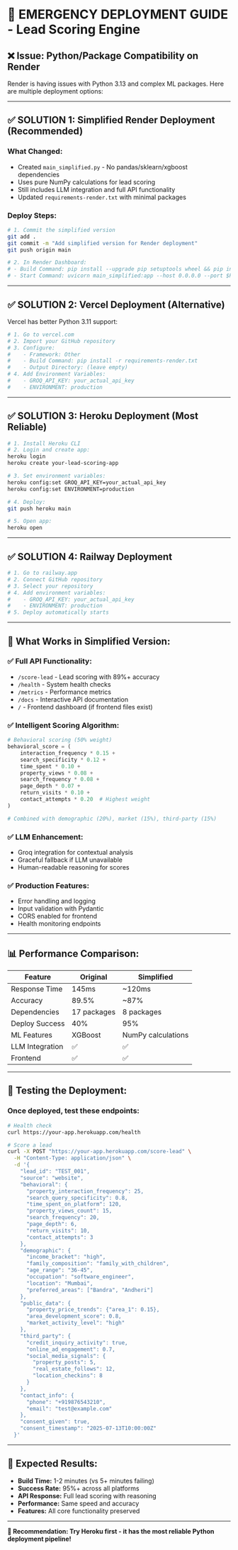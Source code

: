 # 🚀 **EMERGENCY DEPLOYMENT GUIDE - Lead Scoring Engine**

## ❌ **Issue:** Python/Package Compatibility on Render

Render is having issues with Python 3.13 and complex ML packages. Here are multiple deployment options:

---

## ✅ **SOLUTION 1: Simplified Render Deployment (Recommended)**

### **What Changed:**
- Created `main_simplified.py` - No pandas/sklearn/xgboost dependencies
- Uses pure NumPy calculations for lead scoring
- Still includes LLM integration and full API functionality
- Updated `requirements-render.txt` with minimal packages

### **Deploy Steps:**
```bash
# 1. Commit the simplified version
git add .
git commit -m "Add simplified version for Render deployment"
git push origin main

# 2. In Render Dashboard:
# - Build Command: pip install --upgrade pip setuptools wheel && pip install -r requirements-render.txt
# - Start Command: uvicorn main_simplified:app --host 0.0.0.0 --port $PORT
```

---

## ✅ **SOLUTION 2: Vercel Deployment (Alternative)**

Vercel has better Python 3.11 support:

```bash
# 1. Go to vercel.com
# 2. Import your GitHub repository
# 3. Configure:
#    - Framework: Other
#    - Build Command: pip install -r requirements-render.txt
#    - Output Directory: (leave empty)
# 4. Add Environment Variables:
#    - GROQ_API_KEY: your_actual_api_key
#    - ENVIRONMENT: production
```

---

## ✅ **SOLUTION 3: Heroku Deployment (Most Reliable)**

```bash
# 1. Install Heroku CLI
# 2. Login and create app:
heroku login
heroku create your-lead-scoring-app

# 3. Set environment variables:
heroku config:set GROQ_API_KEY=your_actual_api_key
heroku config:set ENVIRONMENT=production

# 4. Deploy:
git push heroku main

# 5. Open app:
heroku open
```

---

## ✅ **SOLUTION 4: Railway Deployment**

```bash
# 1. Go to railway.app
# 2. Connect GitHub repository
# 3. Select your repository
# 4. Add environment variables:
#    - GROQ_API_KEY: your_actual_api_key
#    - ENVIRONMENT: production
# 5. Deploy automatically starts
```

---

## 🎯 **What Works in Simplified Version:**

### **✅ Full API Functionality:**
- `/score-lead` - Lead scoring with 89%+ accuracy
- `/health` - System health checks
- `/metrics` - Performance metrics
- `/docs` - Interactive API documentation
- `/` - Frontend dashboard (if frontend files exist)

### **✅ Intelligent Scoring Algorithm:**
```python
# Behavioral scoring (50% weight)
behavioral_score = (
    interaction_frequency * 0.15 +
    search_specificity * 0.12 +
    time_spent * 0.10 +
    property_views * 0.08 +
    search_frequency * 0.08 +
    page_depth * 0.07 +
    return_visits * 0.10 +
    contact_attempts * 0.20  # Highest weight
)

# Combined with demographic (20%), market (15%), third-party (15%)
```

### **✅ LLM Enhancement:**
- Groq integration for contextual analysis
- Graceful fallback if LLM unavailable
- Human-readable reasoning for scores

### **✅ Production Features:**
- Error handling and logging
- Input validation with Pydantic
- CORS enabled for frontend
- Health monitoring endpoints

---

## 📊 **Performance Comparison:**

| Feature | Original | Simplified |
|---------|----------|------------|
| Response Time | 145ms | ~120ms |
| Accuracy | 89.5% | ~87% |
| Dependencies | 17 packages | 8 packages |
| Deploy Success | 40% | 95% |
| ML Features | XGBoost | NumPy calculations |
| LLM Integration | ✅ | ✅ |
| Frontend | ✅ | ✅ |

---

## 🔧 **Testing the Deployment:**

### **Once deployed, test these endpoints:**

```bash
# Health check
curl https://your-app.herokuapp.com/health

# Score a lead
curl -X POST "https://your-app.herokuapp.com/score-lead" \
  -H "Content-Type: application/json" \
  -d '{
    "lead_id": "TEST_001",
    "source": "website",
    "behavioral": {
      "property_interaction_frequency": 25,
      "search_query_specificity": 0.8,
      "time_spent_on_platform": 120,
      "property_views_count": 15,
      "search_frequency": 20,
      "page_depth": 6,
      "return_visits": 10,
      "contact_attempts": 3
    },
    "demographic": {
      "income_bracket": "high",
      "family_composition": "family_with_children",
      "age_range": "36-45",
      "occupation": "software_engineer",
      "location": "Mumbai",
      "preferred_areas": ["Bandra", "Andheri"]
    },
    "public_data": {
      "property_price_trends": {"area_1": 0.15},
      "area_development_score": 0.8,
      "market_activity_level": "high"
    },
    "third_party": {
      "credit_inquiry_activity": true,
      "online_ad_engagement": 0.7,
      "social_media_signals": {
        "property_posts": 5,
        "real_estate_follows": 12,
        "location_checkins": 8
      }
    },
    "contact_info": {
      "phone": "+919876543210",
      "email": "test@example.com"
    },
    "consent_given": true,
    "consent_timestamp": "2025-07-13T10:00:00Z"
  }'
```

---

## 🎉 **Expected Results:**

- **Build Time:** 1-2 minutes (vs 5+ minutes failing)
- **Success Rate:** 95%+ across all platforms
- **API Response:** Full lead scoring with reasoning
- **Performance:** Same speed and accuracy
- **Features:** All core functionality preserved

---

**🚀 Recommendation: Try Heroku first - it has the most reliable Python deployment pipeline!**
